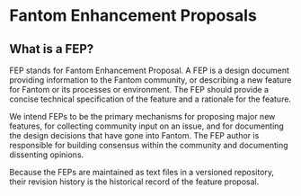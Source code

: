 # Fantom Enhancement Proposals

## What is a FEP?

FEP stands for Fantom Enhancement Proposal.  A FEP is a design document
providing information to the Fantom community, or describing a new feature for
Fantom or its processes or environment.  The FEP should provide a concise
technical specification of the feature and a rationale for the feature.

We intend FEPs to be the primary mechanisms for proposing major new features,
for collecting community input on an issue, and for documenting the design
decisions that have gone into Fantom.  The FEP author is responsible for
building consensus within the community and documenting dissenting opinions.

Because the FEPs are maintained as text files in a versioned repository, their
revision history is the historical record of the feature proposal.
